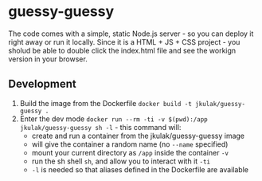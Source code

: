 # guessy-guessy

The code comes with a simple, static Node.js server - so you can deploy it right away or run it locally. Since it is a HTML + JS + CSS project - you sholud be able to double click the index.html file and see the workign version in your browser.

## Development

1.  Build the image from the Dockerfile `docker build -t jkulak/guessy-guessy .`
2.  Enter the dev mode `docker run --rm -ti -v $(pwd):/app jkulak/guessy-guessy sh -l` - this command will:
    -   create and run a container from the jkulak/guessy-guessy image
    -   will give the container a random name (no `--name` specified)
    -   mount your current directory as `/app` inside the container `-v`
    -   run the sh shell `sh`, and allow you to interact with it `-ti`
    -   `-l` is needed so that aliases defined in the Dockerfile are available
